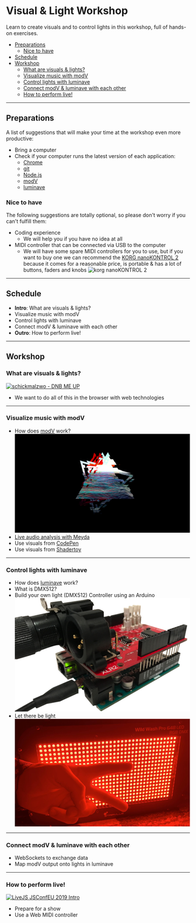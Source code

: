 <h1>Visual & Light Workshop</h1>

Learn to create visuals and to control lights in this workshop, full of hands-on exercises. 

- [Preparations](#preparations)
  - [Nice to have](#nice-to-have)
- [Schedule](#schedule)
- [Workshop](#workshop)
  - [What are visuals & lights?](#what-are-visuals--lights)
  - [Visualize music with modV](#visualize-music-with-modv)
  - [Control lights with luminave](#control-lights-with-luminave)
  - [Connect modV & luminave with each other](#connect-modv--luminave-with-each-other)
  - [How to perform live!](#how-to-perform-live)

---

## Preparations

A list of suggestions that will make your time at the workshop even more productive:

* Bring a computer
* Check if your computer runs the latest version of each application: 
  * [Chrome](https://www.google.com/chrome/)
  * [git](https://git-scm.com/book/en/v2/Getting-Started-Installing-Git)
  * [Node.js](https://nodejs.org/en/download/package-manager/)
  * [modV](https://modv.js.org/guide/)
  * [luminave](https://github.com/NERDDISCO/luminave)

### Nice to have

The following suggestions are totally optional, so please don't worry if you can't fulfill them: 

* Coding experience  
  * We will help you if you have no idea at all
* MIDI controller that can be connected via USB to the computer
  * We will have some spare MIDI controllers for you to use, but if you want to buy one we can recommend the [KORG nanoKONTROL 2](https://www.korg.com/us/products/computergear/nanokontrol2/) because it comes for a reasonable price, is portable & has a lot of buttons, faders and knobs
    ![korg nanoKONTROL 2](docs/media/korg_nanoKONTROL2.png)

---

## Schedule

* **Intro**: What are visuals & lights? 
* Visualize music with modV
* Control lights with luminave
* Connect modV & luminave with each other
* **Outro**: How to perform live!

---

## Workshop

### What are visuals & lights? 

[![schickmalzwo - DNB ME UP](https://img.youtube.com/vi/RsqeSfyhzdw/0.jpg)](https://www.youtube.com/watch?v=RsqeSfyhzdw "schickmalzwo - DNB ME UP")   

- We want to do all of this in the browser with web technologies

---

### Visualize music with modV

- How does [modV](https://modv.js.org/) work?
  ![Visuals created in modV by Tim Pietrusky](docs/media/modv_visuals.png)
- [Live audio analysis with Meyda](https://jsbin.com/movezix/6/edit?html,js,output)
- Use visuals from [CodePen](https://codepen.io)
- Use visuals from [Shadertoy](https://www.shadertoy.com)

---

### Control lights with luminave

- How does [luminave](https://github.com/NERDDISCO/luminave) work?
- What is DMX512?
- Build your own light (DMX512) Controller using an Arduino
  ![WebUSB DMX512 Controller](docs/media/webusb_dmx512_controller.jpg)
- Let there be light
  ![Stairville Wild Wash Pro 648 LED RGB DMX](docs/media/stairville_wild_wash_pro_648_led_RGB_DMX.jpg)

---

### Connect modV & luminave with each other

- WebSockets to exchange data
- Map modV output onto lights in luminave

---

###  How to perform live!

[![LiveJS JSConfEU 2019 Intro](https://img.youtube.com/vi/o1rzsna263c/0.jpg)](https://youtu.be/o1rzsna263c?t=1222 "LiveJS JSConfEU 2019 Intro")

- Prepare for a show
- Use a Web MIDI controller